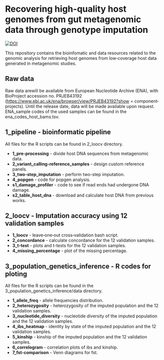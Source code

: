 # Recovering high-quality host genomes from gut metagenomic data through genotype imputation
[![DOI](https://zenodo.org/badge/483635488.svg)](https://zenodo.org/badge/latestdoi/483635488)
   
This repository contains the bioinfomatic and data resources related to the genomic analysis for retrieving host genomes from low‐coverage host data generated in metagenomic studies. 

## Raw data
Raw data arewill be available from European Nucleotide Archive (ENA), with BioProject accession no. PRJEB43192 (https://www.ebi.ac.uk/ena/browser/view/PRJEB43192?show = component‐projects). Until the release date, data will be made available upon request. ENA_sample codes of the used samples can be found in the ena_codes_host_bams.tsv.

## 1_pipeline - bioinformatic pipeline
All files for the R scripts can be found in 2_loocv directory.
- **1_pre-processing** - divide host DNA sequences from metagenomic data.
- **2_variant_calling-reference_samples** - design custom reference panels.
- **3_two-step_imputation** - perform two-step imputation.
- **4_popgen** - code for popgen analysis. 
- **s1_damage_profiler** - code to see if read ends had undergone DNA damage.
- **s2_table_host_dna** - download and calculate host DNA from previous works. 

## 2_loocv - Imputation accuracy using 12 validation samples
- **1_loocv** - leave‐one‐out cross‐validation bash script.
- **2_concordance** - calculate concordance for the 12 validation samples.
- **3_t-test** - plots and t-tests for the 12 validation samples.
- **4_missing_percentage** - plot of the missing percentage.

## 3_population_genetics_inference - R codes for ploting
All files for the R scripts can be found in the 3_population_genetics_inference/data directory.
- **1_allele_freq** - allele frequencies distribution.
- **2_heterozygosity** - heterozygosity of the imputed population and the 12 validation samples.
- **3_nucleotide_diversity** - nucleotide diversity of the imputed population and the 12 validation samples.
- **4_ibs_heatmap** - identity by state of the imputed population and the 12 validation samples.
- **5_kinship** - kinship of the imputed population and the 12 validation samples.
- **6_correlogram** - correlation plots of ibs and kinship.
- **7_fst-comparison** - Venn diagrams for fst.

